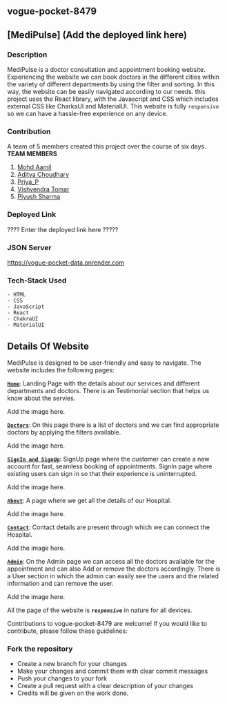 ## vogue-pocket-8479

## [MediPulse] (**Add the deployed link here**)

### Description

MediPulse is a doctor consultation and appointment booking website. Experiencing the website we can book doctors in the different cities within the variety of different departments by using the filter and sorting.
In this way, the website can be easily navigated according to our needs. this project uses the React library, with the Javascript and CSS which includes external CSS like CharkaUI and MaterialUI. This website is fully `responsive` so we can have a hassle-free experience on any device.

### Contribution

A team of 5 members created this project over  the course of six days.
**TEAM MEMBERS**

1. [Mohd Aamil](https://github.com/Srinivas831)
2. [Aditya Choudhary](https://github.com/Aditya-Choudhary0)
3. [Priya_P](https://github.com/Priyap1038)
4. [Vishvendra Tomar](https://github.com/VishvendraTomar)
5. [Piyush Sharma ](https://github.com/pspiyush130)

### Deployed Link
???? Enter the deployed link here ?????

### JSON Server
https://vogue-pocket-data.onrender.com

### Tech-Stack Used
```
- HTML
- CSS
- JavaScript
- React
- ChakraUI
- MaterialUI
```

## Details Of Website

MediPulse is designed to be user-friendly and easy to navigate. The website includes the following pages:

[**`Home`**](vogue-pocket-8479/src/Pages/Home.jsx): Landing Page with the details about our services and different departments and doctors. There is an Testimonial section that helps us know about the servies.

Add the image here.

[**`Doctors`**](vogue-pocket-8479/src/Pages/Doctors.jsx): On this page there is a list of doctors and we can find appropriate doctors by applying the filters available.

Add the image here.

[**`SignIn and SignUp`**](vogue-pocket-8479/src/Pages/Register.jsx): SignUp page where the customer can create a new account for fast, seamless booking of appointments. SignIn page where existing users can sign in so that their experience is uninterrupted.

Add the image here.

[**`About`**](vogue-pocket-8479/src/Pages/AboutPage.jsx): A page where we get all the details of our Hospital.

Add the image here.

[**`Contact`**](vogue-pocket-8479/src/Pages/ContactPage.jsx): Contact details are present through which we can connect the Hospital.

Add the image here.

[**`Admin`**](vogue-pocket-8479/src/Pages/Admin.jsx): On the Admin page we can access all the doctors available for the appointment and can also Add or remove the doctors accordingly. There is a User section in which the admin can easily see the users and the related information and can remove the user.

Add the image here.

All the page of the website is ***`responsive`*** in nature for all devices.


Contributions to vogue-pocket-8479 are welcome! If you would like to contribute, please follow these guidelines:

### Fork the repository
+ Create a new branch for your changes
+ Make your changes and commit them with clear commit messages
+ Push your changes to your fork
+ Create a pull request with a clear description of your changes
+ Credits will be given on the work done. 

